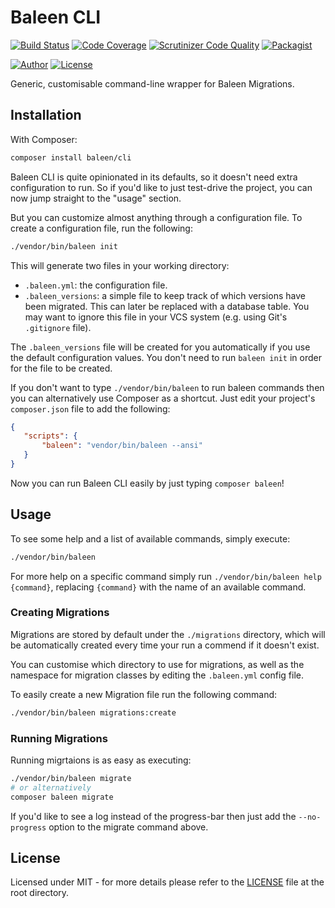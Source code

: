 # Baleen CLI
[![Build Status](https://travis-ci.org/baleen/cli.svg?branch=master)](https://travis-ci.org/baleen/cli)
[![Code Coverage](https://scrutinizer-ci.com/g/baleen/cli/badges/coverage.png?b=master)](https://scrutinizer-ci.com/g/baleen/cli/?branch=master)
[![Scrutinizer Code Quality](https://scrutinizer-ci.com/g/baleen/cli/badges/quality-score.png?b=master)](https://scrutinizer-ci.com/g/baleen/cli/?branch=master)
[![Packagist](https://img.shields.io/packagist/v/baleen/cli.svg)](https://packagist.org/packages/baleen/cli)

[![Author](http://img.shields.io/badge/author-@gabriel_somoza-blue.svg)](https://twitter.com/gabriel_somoza)
[![License](https://img.shields.io/packagist/l/baleen/cli.svg)](https://github.com/baleen/cli/blob/master/LICENSE)

Generic, customisable command-line wrapper for Baleen Migrations.

## Installation

With Composer:

```bash
composer install baleen/cli
```

Baleen CLI is quite opinionated in its defaults, so it doesn't need extra configuration to run. So if you'd like to just
 test-drive the project, you can now jump straight to the "usage" section.

But you can customize almost anything through a configuration file. To create a configuration file, run the following:

```bash
./vendor/bin/baleen init
```

This will generate two files in your working directory:  

* `.baleen.yml`: the configuration file.
* `.baleen_versions`: a simple file to keep track of which versions have been migrated. This can later be replaced
 with a database table. You may want to ignore this file in your VCS system (e.g. using Git's `.gitignore` file).  
 
The `.baleen_versions` file will be created for you automatically if you use the default configuration values. You 
don't need to run `baleen init` in order for the file to be created.
 
If you don't want to type `./vendor/bin/baleen` to run baleen commands then you can alternatively use Composer as a
shortcut. Just edit your project's `composer.json` file to add the following:
 
 ```json
 {
    "scripts": {
        "baleen": "vendor/bin/baleen --ansi"
    }
 }
 ```
 
Now you can run Baleen CLI easily by just typing `composer baleen`!

## Usage

To see some help and a list of available commands, simply execute:

```bash
./vendor/bin/baleen
```

For more help on a specific command simply run `./vendor/bin/baleen help {command}`, replacing `{command}` with the name
of an available command.

### Creating Migrations

Migrations are stored by default under the `./migrations` directory, which will be automatically created every time
your run a commend if it doesn't exist.

You can customise which directory to use for migrations, as well as the namespace for migration classes by editing the 
`.baleen.yml` config file.

To easily create a new Migration file run the following command:

```bash
./vendor/bin/baleen migrations:create
```

### Running Migrations

Running migrtaions is as easy as executing:

```bash
./vendor/bin/baleen migrate
# or alternatively
composer baleen migrate
```

If you'd like to see a log instead of the progress-bar then just add the `--no-progress` option to the migrate command above.

## License
Licensed under MIT - for more details please refer to the [LICENSE](https://github.com/baleen/cli/blob/master/LICENSE) 
file at the root directory.

